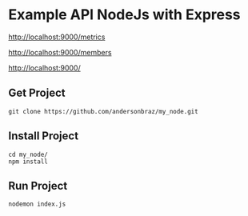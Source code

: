 # Example API NodeJs with Express

[http://localhost:9000/metrics](http://localhost:9000/metrics)

[http://localhost:9000/members](http://localhost:9000/members)

[http://localhost:9000/](http://localhost:9000/)


## Get Project

```shell
git clone https://github.com/andersonbraz/my_node.git
```

## Install Project

```shell
cd my_node/
npm install
```

## Run Project

```shell
nodemon index.js
```
